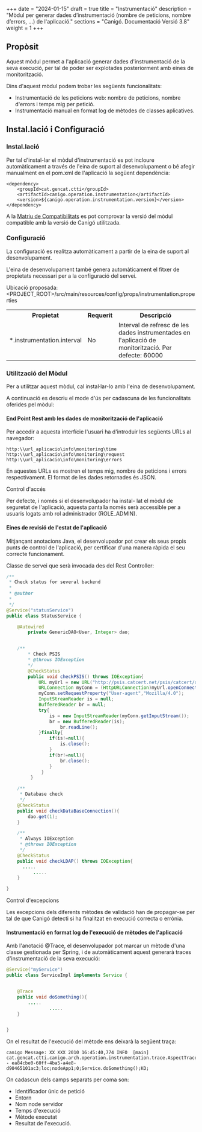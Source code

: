+++
date        = "2024-01-15"
draft        = true
title       = "Instrumentació"
description = "Mòdul per generar dades d’instrumentació (nombre de peticions, nombre d’errors, …) de l'aplicació."
sections    = "Canigó. Documentació Versió 3.8"
weight      = 1
+++

## Propòsit

Aquest mòdul permet a l'aplicació generar dades d'instrumentació de la seva execució, per tal de poder ser explotades posteriorment amb eines de monitorització.

Dins d'aquest mòdul podem trobar les següents funcionalitats:

* Instrumentació de les peticions web: nombre de peticions, nombre d'errors i temps mig per petició.
* Instrumentació manual en format log de mètodes de classes aplicatives.

## Instal.lació i Configuració

### Instal.lació

Per tal d'instal-lar el mòdul d'instrumentació es pot incloure automàticament a través de l'eina de suport al desenvolupament o bé afegir manualment en el pom.xml de l'aplicació la següent dependència:

```
<dependency>
    <groupId>cat.gencat.ctti</groupId>
    <artifactId>canigo.operation.instrumentation</artifactId>
    <version>${canigo.operation.instrumentation.version}</version>
</dependency>
```

A la [Matriu de Compatibilitats](/content/plataformes/canigo/documentacio-per-versions/3.8LTS/3.8.0/moduls/compatibilitat-per-modul.md) es pot comprovar la versió del mòdul compatible amb la versió de Canigó utilitzada.

### Configuració

La configuració es realitza automàticament a partir de la eina de suport al desenvolupament.

L'eina de desenvolupament també genera automàticament el fitxer de propietats necessari per a la configuració del servei.  

Ubicació proposada: <PROJECT_ROOT>/src/main/resources/config/props/instrumentation.properties

<table>
    <tbody>
        <tr>
            <th><b>Propietat</b></th>
            <th><b>Requerit</b></th>
            <th><b>Descripció</b></th>
        </tr>
        <tr>
            <td> *.instrumentation.interval </td>
            <td> No </td>
            <td> Interval de refresc de les dades instrumentades en l'aplicació de monitorització. Per defecte: 60000 </td>
        </tr>
    </tbody>
</table>

### Utilització del Mòdul

Per a utilitzar aquest mòdul, cal instal·lar-lo amb l'eina de desenvolupament.

A continuació es descriu el mode d'ús per cadascuna de les funcionalitats oferides pel mòdul:

#### End Point Rest amb les dades de monitorització de l'aplicació

Per accedir a aquesta interfície l'usuari ha d'introduir les següents URLs al navegador:

    http:\\url_aplicacio\info\monitoring\time
    http:\\url_aplicacio\info\monitoring\request
    http:\\url_aplicacio\info\monitoring\errors
    
En aquestes URLs es mostren el temps mig, nombre de peticions i errors respectivament. El format de les dades retornades és JSON.

<div class="message information">
Control d'accés

Per defecte, i només si el desenvolupador ha instal- lat el mòdul de seguretat de l'aplicació, aquesta pantalla només serà accessible per a usuaris logats amb rol administrador (ROLE_ADMIN).
</div>


#### Eines de revisió de l'estat de l'aplicació

Mitjançant anotacions Java, el desenvolupador pot crear els seus propis punts de control de l'aplicació, per certificar d'una manera ràpida el seu correcte funcionament.

Classe de servei que serà invocada des del Rest Controller:

```java
/**
 * Check status for several backend
 *
 * @author
 *
 */
@Service("statusService")
public class StatusService {

	@Autowired
        private GenericDAO<User, Integer> dao;


	/**
        * Check PSIS
        * @throws IOException
        */
        @CheckStatus
        public void checkPSIS() throws IOException{
	        URL myUrl = new URL("http://psis.catcert.net/psis/catcert/dss");
         	URLConnection myConn = (HttpURLConnection)myUrl.openConnection();
        	myConn.setRequestProperty("User-agent","Mozilla/4.0");
        	InputStreamReader is = null;
        	BufferedReader br = null;
        	try{
	        	is = new InputStreamReader(myConn.getInputStream());
		        br = new BufferedReader(is);
            		br.readLine();
          	}finally{
	         	if(is!=null){
		        	is.close();
          		}
	          	if(br!=null){
		        	br.close();
           		}
	         }
         }

	/**
	 * Database check
	 */
	@CheckStatus
	public void checkDataBaseConnection(){
		dao.get(1);
	}

	/**
	 * Always IOException
	 * @throws IOException
	 */
	@CheckStatus
	public void checkLDAP() throws IOException{
	  .....
          .....
	}

}
```

<div class="message information">
Control d'excepcions

Les excepcions dels diferents mètodes de validació han de propagar-se per tal de que Canigó detecti si ha finalitzat en execució correcta o errònia.
</div>

#### Instrumentació en format log de l'execució de mètodes de l'aplicació

Amb l'anotació @Trace, el desenvolupador pot marcar un mètode d'una classe gestionada per Spring, i de automàticament aquest generarà traces d'instrumentació de la seva execució:

```java
@Service("myService")
public class ServiceImpl implements Service {


	@Trace
	public void doSomething(){
		.....
                .....
	}


}
```

On el resultat de l'execució del mètode ens deixarà la següent traça:

```
canigo Message: XX XXX 2010 16:45:40,774 INFO  [main] cat.gencat.ctti.canigo.arch.operation.instrumentation.trace.AspectTrace - ea84cbe0-60ff-4ba5-a4e8-d90465101ac3;loc;nodeApp1;0;Service.doSomething();KO;
```

On cadascun dels camps separats per coma son:

* Identificador únic de petició
* Entorn
* Nom node servidor
* Temps d'execució
* Mètode executat
* Resultat de l'execució.
